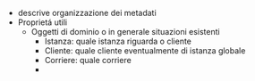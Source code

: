 - descrive organizzazione dei metadati
- Proprietá utili
	- Oggetti di dominio o in generale situazioni esistenti
		- Istanza: quale istanza riguarda o cliente
		- Cliente: quale cliente eventualmente di istanza globale
		- Corriere: quale corriere
		-